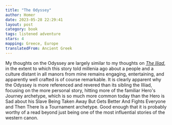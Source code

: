```yaml
---
title: "The Odyssey"
author: Homer
date: 2023-05-28 22:29:41
layout: post
category: book
tags: listened adventure
stars: 4
mapping: Greece, Europe
translatedFrom: Ancient Greek
---
```


My thoughts on the Odyssey are largely similar to my thoughts on [_The Iliad_](/blog/The-Iliad/), in the extent to which this story told millenia ago about a people and a culture distant in all manors from mine remains engaging, entertaining, and apparently well crafted is of course remarkable. It is clearly apparent why the Odyssey is more referenced and revered than its sibling the Illiad, focusing on the more personal story, hitting more of the familiar Hero's Journey archetype, which is so much more common today than the Hero is Sad about his Slave Being Taken Away But Gets Better And Fights Everyone and Then There Is a Tournament archetype. Good enough that it is probably worthy of a read beyond just being one of the most influential stories of the western canon.
